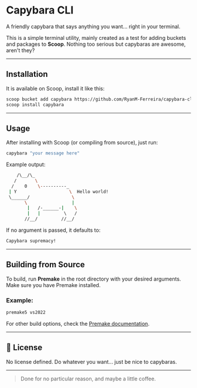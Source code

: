 # Capybara CLI

A friendly capybara that says anything you want... right in your terminal.

This is a simple terminal utility, mainly created as a test for adding buckets and packages to **Scoop**. Nothing too serious but capybaras are awesome, aren't they?

---

## Installation

It is available on Scoop, install it like this:

```bash
scoop bucket add capybara https://github.com/RyanM-Ferreira/capybara-cli
scoop install capybara
```

---

## Usage

After installing with Scoop (or compiling from source), just run:

```bash
capybara "your message here"
```

Example output:

```bash
    /\__/\_
   /       \
  /    0    \----------_
 | Y                    \  Hello world!
 \______/                \
       \                 |
        |   /-______-|    \
        |   |         \   /
       //__/         //__/
```

If no argument is passed, it defaults to:

```bash
Capybara supremacy!
```

---

## Building from Source

To build, run **Premake** in the root directory with your desired arguments. Make sure you have Premake installed.

### Example:

```bash
premake5 vs2022
```

For other build options, check the [Premake documentation](https://premake.github.io/docs/Using-Premake).

---

## 📍 License

No license defined. Do whatever you want... just be nice to capybaras.

---

> Done for no particular reason, and maybe a little coffee.

